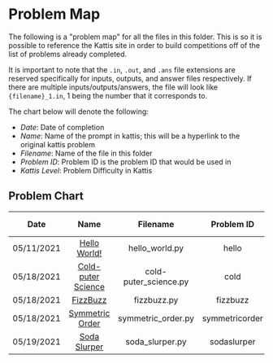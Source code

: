 # Problem Map
The following is a "problem map" for all the files in this folder. This is so it is possible to reference the Kattis site in order to build competitions off of the list of problems already completed.

It is important to note that the ```.in```, ```.out```, and ```.ans``` file extensions are reserved specifically for inputs, outputs, and answer files respectively. If there are multiple inputs/outputs/answers, the file will look like ```{filename}_1.in```, 1 being the number that it corresponds to.

The chart below will denote the following:
* *Date*: Date of completion
* *Name*: Name of the prompt in kattis; this will be a hyperlink to the original kattis problem
* *Filename*: Name of the file in this folder
* *Problem ID*: Problem ID is the problem ID that would be used in 
* *Kattis Level*: Problem Difficulty in Kattis

## Problem Chart
| Date | Name | Filename |Problem ID| Kattis Level |
|------|:----:|:--------:|:--------:|-------------:|
|05/11/2021|[Hello World!](https://open.kattis.com/problems/hello)|hello_world.py|hello|1.2|
|05/18/2021|[Cold-puter Science](https://open.kattis.com/problems/cold)|cold-puter_science.py|cold|1.2|
|05/18/2021|[FizzBuzz](https://open.kattis.com/problems/fizzbuzz)|fizzbuzz.py|fizzbuzz|1.3|
|05/18/2021|[Symmetric Order](https://open.kattis.com/problems/symmetricorder<Paste>)|symmetric_order.py|symmetricorder|1.5|
|05/19/2021|[Soda Slurper](https://open.kattis.com/problems/sodaslurper)|soda_slurper.py|sodaslurper|1.5|

